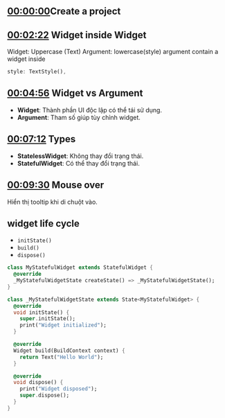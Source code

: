 ## [00:00:00](https://www.youtube.com/watch?v=3kaGC_DrUnw&list=WL&index=1&t=0s)​ Create a project

## [00:02:22](https://www.youtube.com/watch?v=3kaGC_DrUnw&list=WL&index=1&t=142s) Widget inside Widget

Widget: Uppercase (Text)
Argument: lowercase(style)
argument contain a widget inside
```dart
style: TextStyle(),
```
## [00:04:56](https://www.youtube.com/watch?v=3kaGC_DrUnw&list=WL&index=1&t=296s) Widget vs Argument

- **Widget**: Thành phần UI độc lập có thể tái sử dụng.
- **Argument**: Tham số giúp tùy chỉnh widget.
## [00:07:12](https://www.youtube.com/watch?v=3kaGC_DrUnw&list=WL&index=1&t=432s) Types
- **StatelessWidget**: Không thay đổi trạng thái.
- **StatefulWidget**: Có thể thay đổi trạng thái.

## [00:09:30](https://www.youtube.com/watch?v=3kaGC_DrUnw&list=WL&index=1&t=570s) Mouse over
Hiển thị tooltip khi di chuột vào.

## widget life cycle
- `initState()`
- `build()`
- `dispose()`

```dart
class MyStatefulWidget extends StatefulWidget {
  @override
  _MyStatefulWidgetState createState() => _MyStatefulWidgetState();
}

class _MyStatefulWidgetState extends State<MyStatefulWidget> {
  @override
  void initState() {
    super.initState();
    print("Widget initialized");
  }

  @override
  Widget build(BuildContext context) {
    return Text("Hello World");
  }

  @override
  void dispose() {
    print("Widget disposed");
    super.dispose();
  }
}

```